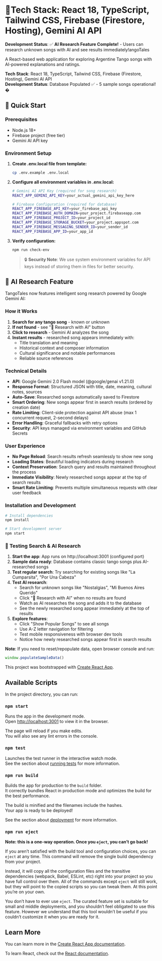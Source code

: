 # 🎵**Tech Stack**: React 18, TypeScript, Tailwind CSS, Firebase (Firestore, Hosting), Gemini AI API  
**Development Status**: ✅ **AI Research Feature Complete!** - Users can research unknown songs with AI and see results immediately!angoTales

A React-based web application for exploring Argentine Tango songs with AI-powered explanations and ratings.

**Tech Stack**: React 18, TypeScript, Tailwind CSS, Firebase (Firestore, Hosting), Gemini AI API  
**Development Status**: Database Populated ✅ - 5 sample songs operational! �

## 🚀 Quick Start

### Prerequisites
- Node.js 18+
- Firebase project (free tier)
- Gemini AI API key

### Environment Setup

1. **Create .env.local file from template:**
   ```bash
   cp .env.example .env.local
   ```

2. **Configure all environment variables in .env.local:**
   ```bash
   # Gemini AI API Key (required for song research)
   REACT_APP_GEMINI_API_KEY=your_actual_gemini_api_key_here
   
   # Firebase Configuration (required for database)
   REACT_APP_FIREBASE_API_KEY=your_firebase_api_key
   REACT_APP_FIREBASE_AUTH_DOMAIN=your_project.firebaseapp.com
   REACT_APP_FIREBASE_PROJECT_ID=your_project_id
   REACT_APP_FIREBASE_STORAGE_BUCKET=your_project.appspot.com
   REACT_APP_FIREBASE_MESSAGING_SENDER_ID=your_sender_id
   REACT_APP_FIREBASE_APP_ID=your_app_id
   ```

3. **Verify configuration:**
   ```bash
   npm run check-env
   ```

   > 🔒 **Security Note**: We use system environment variables for API keys instead of storing them in files for better security.

## 🤖 **AI Research Feature**

TangoTales now features intelligent song research powered by Google Gemini AI:

### **How it Works**
1. **Search for any tango song** - known or unknown
2. **If not found** - see "🤖 Research with AI" button
3. **Click to research** - Gemini AI analyzes the song
4. **Instant results** - researched song appears immediately with:
   - Title translation and meaning
   - Historical context and composer information
   - Cultural significance and notable performances
   - Reliable source references

### **Technical Details**
- **API**: Google Gemini 2.0 Flash model (@google/genai v1.21.0)
- **Response Format**: Structured JSON with title, date, meaning, cultural notes, sources
- **Auto-Save**: Researched songs automatically saved to Firestore
- **Smart Ordering**: New songs appear first in search results (ordered by creation date)
- **Rate Limiting**: Client-side protection against API abuse (max 1 concurrent request, 2-second delays)
- **Error Handling**: Graceful fallbacks with retry options
- **Security**: API keys managed via environment variables and GitHub Secrets

### **User Experience**
- **No Page Reload**: Search results refresh seamlessly to show new song
- **Loading States**: Beautiful loading indicators during research
- **Context Preservation**: Search query and results maintained throughout the process
- **Immediate Visibility**: Newly researched songs appear at the top of search results
- **Smart Rate Limiting**: Prevents multiple simultaneous requests with clear user feedback

### Installation and Development

```bash
# Install dependencies
npm install

# Start development server
npm start
```

### 🧪 **Testing Search & AI Research**

1. **Start the app**: App runs on http://localhost:3001 (configured port)
2. **Sample data ready**: Database contains classic tango songs plus AI-researched songs
3. **Test regular search**: Try searching for existing songs like "La Cumparsita", "Por Una Cabeza"
4. **Test AI research**: 
   - Search for unknown songs like "Nostalgias", "Mi Buenos Aires Querido"
   - Click "🤖 Research with AI" when no results are found
   - Watch as AI researches the song and adds it to the database
   - See the newly researched song appear immediately at the top of results
5. **Explore features**: 
   - Click "Show Popular Songs" to see all songs
   - Use A-Z letter navigation for filtering
   - Test mobile responsiveness with browser dev tools
   - Notice how newly researched songs appear first in search results

**Note**: If you need to reset/repopulate data, open browser console and run:
```javascript
window.populateSampleData()
```

This project was bootstrapped with [Create React App](https://github.com/facebook/create-react-app).

## Available Scripts

In the project directory, you can run:

### `npm start`

Runs the app in the development mode.\
Open [http://localhost:3001](http://localhost:3001) to view it in the browser.

The page will reload if you make edits.\
You will also see any lint errors in the console.

### `npm test`

Launches the test runner in the interactive watch mode.\
See the section about [running tests](https://facebook.github.io/create-react-app/docs/running-tests) for more information.

### `npm run build`

Builds the app for production to the `build` folder.\
It correctly bundles React in production mode and optimizes the build for the best performance.

The build is minified and the filenames include the hashes.\
Your app is ready to be deployed!

See the section about [deployment](https://facebook.github.io/create-react-app/docs/deployment) for more information.

### `npm run eject`

**Note: this is a one-way operation. Once you `eject`, you can’t go back!**

If you aren’t satisfied with the build tool and configuration choices, you can `eject` at any time. This command will remove the single build dependency from your project.

Instead, it will copy all the configuration files and the transitive dependencies (webpack, Babel, ESLint, etc) right into your project so you have full control over them. All of the commands except `eject` will still work, but they will point to the copied scripts so you can tweak them. At this point you’re on your own.

You don’t have to ever use `eject`. The curated feature set is suitable for small and middle deployments, and you shouldn’t feel obligated to use this feature. However we understand that this tool wouldn’t be useful if you couldn’t customize it when you are ready for it.

## Learn More

You can learn more in the [Create React App documentation](https://facebook.github.io/create-react-app/docs/getting-started).

To learn React, check out the [React documentation](https://reactjs.org/).
